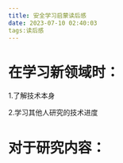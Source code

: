 ```yaml
---
title: 安全学习启蒙读后感
date: 2023-07-10 02:40:03
tags:读后感
---
```


# 在学习新领域时：

1.了解技术本身

2.学习其他人研究的技术进度

# 对于研究内容：

